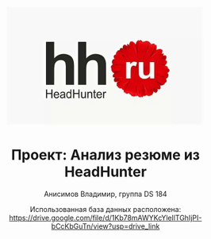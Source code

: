 <center> <img src = https://raw.githubusercontent.com/AndreyRysistov/DatasetsForPandas/main/hh%20label.jpg alt="drawing" style="width:400px;">

  # <center> Проект: Анализ резюме из HeadHunter

Анисимов Владимир, группа DS 184

Использованная база данных расположена: https://drive.google.com/file/d/1Kb78mAWYKcYlellTGhIjPI-bCcKbGuTn/view?usp=drive_link
